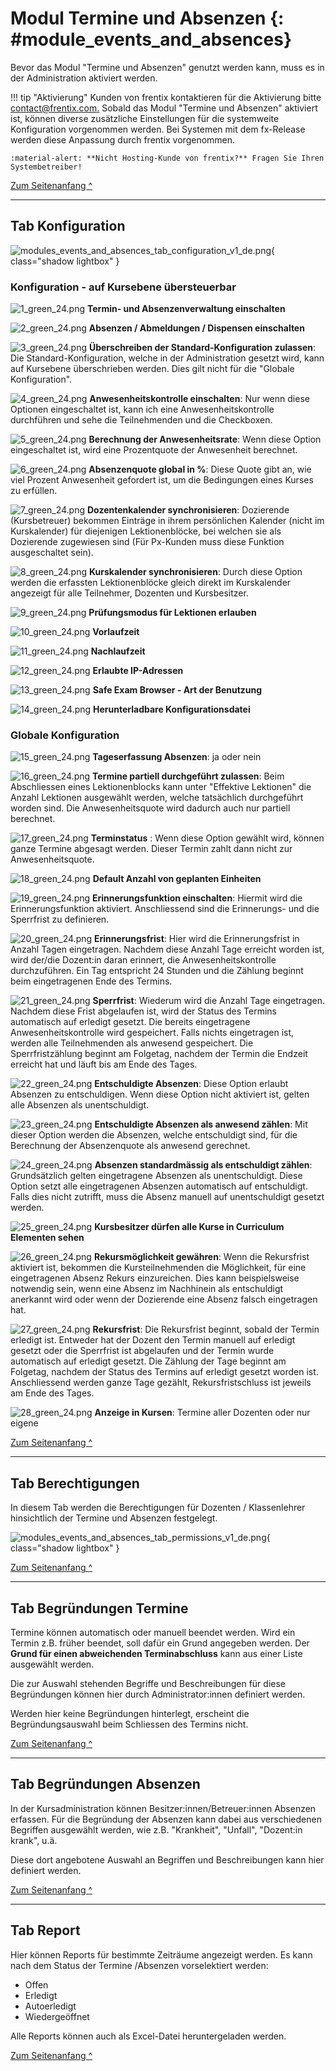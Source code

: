 # Modul Termine und Absenzen {: #module_events_and_absences}


Bevor das Modul "Termine und Absenzen" genutzt werden kann, muss es in der Administration aktiviert werden.

!!! tip "Aktivierung"
	Kunden von frentix kontaktieren für die Aktivierung bitte
	[contact@frentix.com.](mailto:contact@frentix.com.) Sobald das Modul "Termine und Absenzen" aktiviert ist, können diverse zusätzliche Einstellungen für die systemweite Konfiguration vorgenommen werden. Bei Systemen mit dem fx-Release werden diese Anpassung durch frentix vorgenommen.  
		
	:material-alert: **Nicht Hosting-Kunde von frentix?** Fragen Sie Ihren Systembetreiber!


[Zum Seitenanfang ^](#module_events_and_absences)
  
---

## Tab Konfiguration



![modules_events_and_absences_tab_configuration_v1_de.png](assets/modules_events_and_absences_tab_configuration_v1_de.png){ class="shadow lightbox" }  



### Konfiguration - auf Kursebene übersteuerbar

![1_green_24.png](assets/1_green_24.png) **Termin- und Absenzenverwaltung einschalten**

![2_green_24.png](assets/2_green_24.png) **Absenzen / Abmeldungen / Dispensen einschalten**

![3_green_24.png](assets/3_green_24.png) **Überschreiben der Standard-Konfiguration zulassen**: Die Standard-Konfiguration, welche in der Administration gesetzt wird, kann auf Kursebene
überschrieben werden. Dies gilt nicht für die "Globale Konfiguration".

![4_green_24.png](assets/4_green_24.png) **Anwesenheitskontrolle einschalten**: Nur wenn diese Optionen eingeschaltet
ist, kann ich eine Anwesenheitskontrolle durchführen und sehe die
Teilnehmenden und die Checkboxen.

![5_green_24.png](assets/5_green_24.png) **Berechnung der Anwesenheitsrate**: Wenn diese Option eingeschaltet ist,
wird eine Prozentquote der Anwesenheit berechnet.

![6_green_24.png](assets/6_green_24.png) **Absenzenquote global in %**: Diese Quote gibt an, wie viel Prozent
Anwesenheit gefordert ist, um die Bedingungen eines Kurses zu erfüllen.

![7_green_24.png](assets/7_green_24.png) **Dozentenkalender synchronisieren**: Dozierende (Kursbetreuer) bekommen
Einträge in ihrem persönlichen Kalender (nicht im Kurskalender) für diejenigen
Lektionenblöcke, bei welchen sie als Dozierende zugewiesen sind (Für Px-Kunden
muss diese Funktion ausgeschaltet sein).

![8_green_24.png](assets/8_green_24.png) **Kurskalender synchronisieren**: Durch diese Option werden die erfassten
Lektionenblöcke gleich direkt im Kurskalender angezeigt für alle Teilnehmer,
Dozenten und Kursbesitzer.

![9_green_24.png](assets/9_green_24.png) **Prüfungsmodus für Lektionen erlauben**

![10_green_24.png](assets/10_green_24.png) **Vorlaufzeit**

![11_green_24.png](assets/11_green_24.png) **Nachlaufzeit**

![12_green_24.png](assets/12_green_24.png) **Erlaubte IP-Adressen**

![13_green_24.png](assets/13_green_24.png) **Safe Exam Browser - Art der Benutzung**

![14_green_24.png](assets/14_green_24.png) **Herunterladbare Konfigurationsdatei**



### Globale Konfiguration

![15_green_24.png](assets/15_green_24.png) **Tageserfassung Absenzen**: ja oder nein

![16_green_24.png](assets/16_green_24.png) **Termine partiell durchgeführt zulassen**: Beim Abschliessen eines Lektionenblocks kann unter "Effektive Lektionen" die Anzahl Lektionen
ausgewählt werden, welche tatsächlich durchgeführt worden sind. Die
Anwesenheitsquote wird dadurch auch nur partiell berechnet.

![17_green_24.png](assets/17_green_24.png) **Terminstatus** : Wenn diese Option gewählt wird, können ganze
Termine abgesagt werden. Dieser Termin zahlt dann nicht zur Anwesenheitsquote.

![18_green_24.png](assets/18_green_24.png) **Default Anzahl von geplanten Einheiten**

![19_green_24.png](assets/19_green_24.png) **Erinnerungsfunktion einschalten**: Hiermit wird die Erinnerungsfunktion
aktiviert. Anschliessend sind die Erinnerungs- und die Sperrfrist zu
definieren.

![20_green_24.png](assets/20_green_24.png) **Erinnerungsfrist**: Hier wird die Erinnerungsfrist in Anzahl Tagen eingetragen. Nachdem diese Anzahl Tage erreicht worden ist, wird der/die Dozent:in daran erinnert, die Anwesenheitskontrolle durchzuführen. Ein Tag entspricht 24 Stunden und die Zählung beginnt beim eingetragenen Ende des Termins.

![21_green_24.png](assets/21_green_24.png) **Sperrfrist**: Wiederum wird die Anzahl Tage eingetragen. Nachdem diese Frist abgelaufen ist, wird der Status des Termins automatisch auf erledigt gesetzt. Die bereits eingetragene Anwesenheitskontrolle wird gespeichert. Falls nichts eingetragen ist, werden alle Teilnehmenden als anwesend gespeichert. Die Sperrfristzählung beginnt am Folgetag, nachdem der Termin die Endzeit erreicht hat und läuft bis am Ende des Tages.

![22_green_24.png](assets/22_green_24.png) **Entschuldigte Absenzen**: Diese Option erlaubt Absenzen zu entschuldigen. Wenn diese Option nicht aktiviert ist, gelten alle Absenzen als unentschuldigt.

![23_green_24.png](assets/23_green_24.png) **Entschuldigte Absenzen als anwesend zählen**: Mit dieser Option werden die Absenzen, welche entschuldigt sind, für die Berechnung der Absenzenquote als anwesend gerechnet.

![24_green_24.png](assets/24_green_24.png) **Absenzen standardmässig als entschuldigt zählen**: Grundsätzlich gelten
eingetragene Absenzen als unentschuldigt. Diese Option setzt alle
eingetragenen Absenzen automatisch auf entschuldigt. Falls dies nicht
zutrifft, muss die Absenz manuell auf unentschuldigt gesetzt werden.

![25_green_24.png](assets/25_green_24.png) **Kursbesitzer dürfen alle Kurse in Curriculum Elementen sehen**

![26_green_24.png](assets/26_green_24.png) **Rekursmöglichkeit gewähren**: Wenn die Rekursfrist aktiviert ist, bekommen
die Kursteilnehmenden die Möglichkeit, für eine eingetragenen Absenz Rekurs
einzureichen. Dies kann beispielsweise notwendig sein, wenn eine Absenz im
Nachhinein als entschuldigt anerkannt wird oder wenn der Dozierende eine
Absenz falsch eingetragen hat.

![27_green_24.png](assets/27_green_24.png) **Rekursfrist**: Die Rekursfrist beginnt, sobald der Termin erledigt ist. Entweder hat der Dozent den Termin manuell auf erledigt gesetzt oder die Sperrfrist ist abgelaufen und der Termin wurde automatisch auf erledigt gesetzt. Die Zählung der Tage beginnt am Folgetag, nachdem der Status des Termins auf erledigt gesetzt worden ist. Anschliessend werden ganze
Tage gezählt, Rekursfristschluss ist jeweils am Ende des Tages.

![28_green_24.png](assets/28_green_24.png) **Anzeige in Kursen**: Termine aller Dozenten oder nur eigene


[Zum Seitenanfang ^](#module_events_and_absences)
  
---


## Tab Berechtigungen

In diesem Tab werden die Berechtigungen für Dozenten / Klassenlehrer hinsichtlich der Termine und Absenzen festgelegt.

![modules_events_and_absences_tab_permissions_v1_de.png](assets/modules_events_and_absences_tab_permissions_v1_de.png){ class="shadow lightbox" }  



[Zum Seitenanfang ^](#module_events_and_absences)
  
---


## Tab Begründungen Termine

Termine können automatisch oder manuell beendet werden. Wird ein Termin z.B. früher beendet, soll dafür ein Grund angegeben werden. Der **Grund für einen abweichenden Terminabschluss** kann aus einer Liste ausgewählt werden.

Die zur Auswahl stehenden Begriffe und Beschreibungen für diese Begründungen können hier durch Administrator:innen definiert werden.

Werden hier keine Begründungen hinterlegt, erscheint die Begründungsauswahl beim Schliessen des Termins
nicht.


[Zum Seitenanfang ^](#module_events_and_absences)
  
---


## Tab Begründungen Absenzen

In der Kursadministration können Besitzer:innen/Betreuer:innen Absenzen erfassen. 
Für die Begründung der Absenzen kann dabei aus verschiedenen Begriffen ausgewählt werden, wie z.B. "Krankheit", "Unfall", "Dozent:in krank", u.ä.

Diese dort angebotene Auswahl an Begriffen und Beschreibungen kann hier definiert werden.  

[Zum Seitenanfang ^](#module_events_and_absences)
  
---


## Tab Report

Hier können Reports für bestimmte Zeiträume angezeigt werden. Es kann nach dem Status der Termine /Absenzen vorselektiert werden:

- Offen
- Erledigt
- Autoerledigt
- Wiedergeöffnet

Alle Reports können auch als Excel-Datei heruntergeladen werden.

[Zum Seitenanfang ^](#module_events_and_absences)
  
